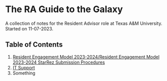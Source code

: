 # The RA Guide to the Galaxy
A collection of notes for the Resident Advisor role at Texas A&amp;M University.
Started on 11-07-2023.

## Table of Contents
1. [Resident Engagement Model 2023-2024/Resident Engagement Model 2023-2024 StarRez Submission Procedures](Resident%20Engagement%20Model%202023-2024/Resident%20Engagement%20Model%202023-2024%20StarRez%20Submission%20Procedures.md)
2. [IT Support](Published/IT%20Support/IT%20Support.md)
3. Something


